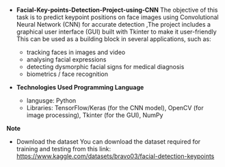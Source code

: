 * **Facial-Key-points-Detection-Project-using-CNN**
  The objective of this task is to predict keypoint positions on face images using Convolutional Neural Network (CNN) for 
  accurate detection ,The project includes a graphical user interface (GUI) built with Tkinter to make it user-friendly This 
  can be used as a building block in several applications, such as:
  
    * tracking faces in images and video
    * analysing facial expressions
    * detecting dysmorphic facial signs for medical diagnosis
    * biometrics / face recognition



* **Technologies Used Programming Language**
  * langusge: Python
  * Libraries: TensorFlow/Keras (for the CNN model), OpenCV (for image processing), Tkinter (for the GUI), NumPy
   
**Note**
* Download the dataset You can download the dataset required for training and testing from this link: https://www.kaggle.com/datasets/bravo03/facial-detection-keypoints
